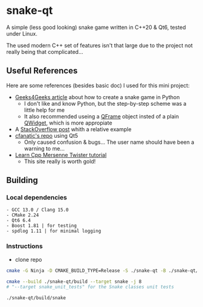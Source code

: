 # snake-qt

A simple (less good looking) snake game written in C++20 & Qt6, tested under Linux.

The used modern C++ set of features isn't that large due to the project not really being that complicated...

## Useful References

Here are some references (besides basic doc) I used for this mini project:
- [Geeks4Geeks article](https://www.geeksforgeeks.org/pyqt5-snake-game/) about how to create a snake game in Python
  - I don't like and know Python, but the step-by-step scheme was a little help for me
  - It also recommended useing a [QFrame](https://doc.qt.io/qt-6/qframe.html) object insted of a plain [QWidget](https://doc.qt.io/qt-6/qwidget.html), which is more appropiate
- A [StackOverflow post](https://stackoverflow.com/questions/3309708/draw-in-a-qframe-on-clicking-a-button) whith a relative example
- [cfanatic's repo](https://github.com/cfanatic/qt-snake) using Qt5
  - Only caused confusion & bugs... The user name should have been a warning to me...
- [Learn Cpp Mersenne Twister tutorial](https://www.learncpp.com/cpp-tutorial/generating-random-numbers-using-mersenne-twister/)
  - This site really is worth gold!

## Building

### Local dependencies

```
- GCC 13.0 / Clang 15.0
- CMake 2.24
- Qt6 6.4
- Boost 1.81 | for testing
- spdlog 1.11 | for minimal logging
```

### Instructions

- clone repo

```bash
cmake -G Ninja -D CMAKE_BUILD_TYPE=Release -S ./snake-qt -B ./snake-qt/build snake

cmake --build ./snake-qt/build --target snake -j 8
# "--target snake_unit_tests" for the Snake classes unit tests

./snake-qt/build/snake
```
